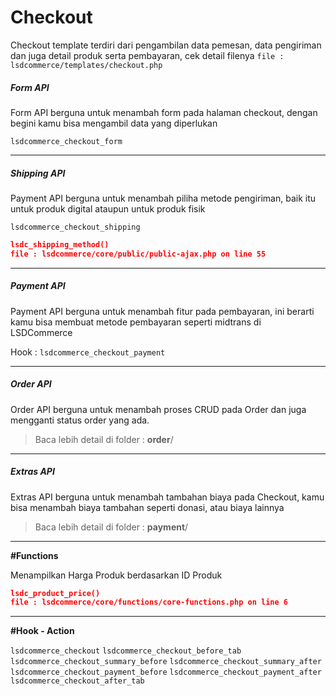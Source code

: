 # Checkout

Checkout template terdiri dari pengambilan data pemesan, data pengiriman dan juga detail produk serta pembayaran, cek detail filenya
`file : lsdcommerce/templates/checkout.php`

##### Form API 
Form API berguna untuk menambah form pada halaman checkout, dengan begini kamu bisa mengambil data yang diperlukan


`lsdcommerce_checkout_form`

****

##### Shipping API
Payment API berguna untuk menambah piliha metode pengiriman, baik itu untuk produk digital ataupun untuk produk fisik

`lsdcommerce_checkout_shipping`

```json
lsdc_shipping_method()
file : lsdcommerce/core/public/public-ajax.php on line 55
```
****
##### Payment API
Payment API berguna untuk menambah fitur pada pembayaran, ini berarti kamu bisa membuat metode pembayaran seperti midtrans di LSDCommerce 

Hook : `lsdcommerce_checkout_payment`

****

##### Order API
Order API berguna untuk menambah proses CRUD pada Order dan juga mengganti status order yang ada.

> Baca lebih detail di folder : **order**/
****

##### Extras API
Extras API berguna untuk menambah tambahan biaya pada Checkout, kamu bisa menambah biaya tambahan seperti donasi, atau biaya lainnya

> Baca lebih detail di folder : **payment**/
****

**#Functions**

Menampilkan Harga Produk berdasarkan ID Produk
```json
lsdc_product_price()
file : lsdcommerce/core/functions/core-functions.php on line 6
```
****

**#Hook - Action**

`lsdcommerce_checkout`
`lsdcommerce_checkout_before_tab`
`lsdcommerce_checkout_summary_before`
`lsdcommerce_checkout_summary_after`
`lsdcommerce_checkout_payment_before`
`lsdcommerce_checkout_payment_after`
`lsdcommerce_checkout_after_tab`